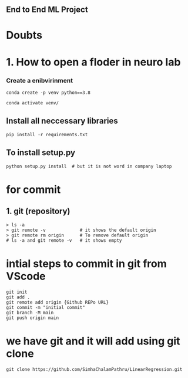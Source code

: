 ## End to End ML Project

# Doubts 
# 1. How to open a floder in neuro lab 

### Create a enibvirinment 
```
conda create -p venv python==3.8

conda activate venv/
```
## Install all neccessary libraries

```
pip install -r requirements.txt
```
## To install setup.py  

```
python setup.py install  # but it is not word in company laptop

```

# for commit 
## 1. git (repository)
```
> ls -a
> git remote -v             # it shows the default origin
> git remote rm origin      # To remove default origin
# ls -a and git remote -v   # it shows empty
```

# intial steps to commit in git from VScode
```
git init
git add .
git remote add origin {Github REPo URL}
git commit -m "initial commit"
git branch -M main
git push origin main
```

# we have git and it will add using git clone
```
git clone https://github.com/SimhaChalamPathru/LinearRegression.git

```